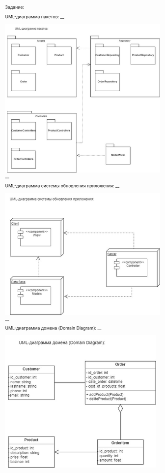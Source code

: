 Задание: 

UML-диаграмма пакетов:
__

![](UML_01.jpg)
__

UML-диаграмма системы обновления приложения:
__

![](UML_02.jpg)
__

UML-диаграмма домена (Domain Diagram):
__

![](UML_03.jpg)
